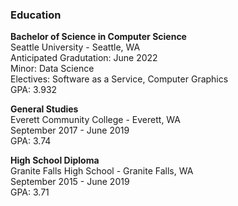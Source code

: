 ### Education

**Bachelor of Science in Computer Science**\
Seattle University - Seattle, WA\
Anticipated Gradutation: June 2022\
Minor: Data Science\
Electives: Software as a Service, Computer Graphics\
GPA: 3.932

**General Studies**\
Everett Community College - Everett, WA\
September 2017 - June 2019\
GPA: 3.74

**High School Diploma**\
Granite Falls High School - Granite Falls, WA\
September 2015 - June 2019\
GPA: 3.71
